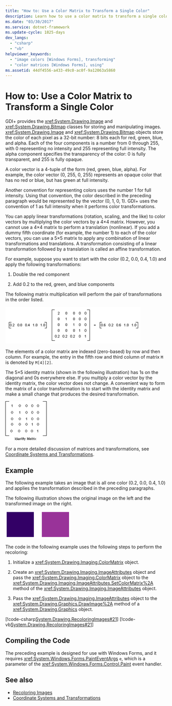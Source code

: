 ```yaml
---
title: "How to: Use a Color Matrix to Transform a Single Color"
description: Learn how to use a color matrix to transform a single color using the System.Drawing.Image and System.Drawing.Bitmap objects.
ms.date: "03/30/2017"
ms.service: dotnet-framework
ms.update-cycle: 1825-days
dev_langs:
  - "csharp"
  - "vb"
helpviewer_keywords:
  - "image colors [Windows Forms], transforming"
  - "color matrices [Windows Forms], using"
ms.assetid: 44df4556-a433-49c0-ac0f-9a12063a5860
---
```

# How to: Use a Color Matrix to Transform a Single Color

GDI+ provides the <xref:System.Drawing.Image> and <xref:System.Drawing.Bitmap> classes for storing and manipulating images. <xref:System.Drawing.Image> and <xref:System.Drawing.Bitmap> objects store the color of each pixel as a 32-bit number: 8 bits each for red, green, blue, and alpha. Each of the four components is a number from 0 through 255, with 0 representing no intensity and 255 representing full intensity. The alpha component specifies the transparency of the color: 0 is fully transparent, and 255 is fully opaque.

A color vector is a 4-tuple of the form (red, green, blue, alpha). For example, the color vector (0, 255, 0, 255) represents an opaque color that has no red or blue, but has green at full intensity.

Another convention for representing colors uses the number 1 for full intensity. Using that convention, the color described in the preceding paragraph would be represented by the vector (0, 1, 0, 1). GDI+ uses the convention of 1 as full intensity when it performs color transformations.

You can apply linear transformations (rotation, scaling, and the like) to color vectors by multiplying the color vectors by a 4×4 matrix. However, you cannot use a 4×4 matrix to perform a translation (nonlinear). If you add a dummy fifth coordinate (for example, the number 1) to each of the color vectors, you can use a 5×5 matrix to apply any combination of linear transformations and translations. A transformation consisting of a linear transformation followed by a translation is called an affine transformation.

For example, suppose you want to start with the color (0.2, 0.0, 0.4, 1.0) and apply the following transformations:

1. Double the red component

2. Add 0.2 to the red, green, and blue components

The following matrix multiplication will perform the pair of transformations in the order listed.

![Screenshot of a transformation multiplication matrix.](./media/how-to-use-a-color-matrix-to-transform-a-single-color/multiplication-color-matrix.gif)

The elements of a color matrix are indexed (zero-based) by row and then column. For example, the entry in the fifth row and third column of matrix `M` is denoted by `M[4][2]`.

The 5×5 identity matrix (shown in the following illustration) has 1s on the diagonal and 0s everywhere else. If you multiply a color vector by the identity matrix, the color vector does not change. A convenient way to form the matrix of a color transformation is to start with the identity matrix and make a small change that produces the desired transformation.

![Screenshot of a 5x5 identity matrix for color transformation.](./media/how-to-use-a-color-matrix-to-transform-a-single-color/5x5-identity-matrix-color-transformation.gif)

For a more detailed discussion of matrices and transformations, see [Coordinate Systems and Transformations](coordinate-systems-and-transformations.md).

## Example

The following example takes an image that is all one color (0.2, 0.0, 0.4, 1.0) and applies the transformation described in the preceding paragraphs.

The following illustration shows the original image on the left and the transformed image on the right.

![A purple square on the left and a fuchsia square on the right.](./media/how-to-use-a-color-matrix-to-transform-a-single-color/color-transformation.png)

The code in the following example uses the following steps to perform the recoloring:

1. Initialize a <xref:System.Drawing.Imaging.ColorMatrix> object.

2. Create an <xref:System.Drawing.Imaging.ImageAttributes> object and pass the <xref:System.Drawing.Imaging.ColorMatrix> object to the <xref:System.Drawing.Imaging.ImageAttributes.SetColorMatrix%2A> method of the <xref:System.Drawing.Imaging.ImageAttributes> object.

3. Pass the <xref:System.Drawing.Imaging.ImageAttributes> object to the <xref:System.Drawing.Graphics.DrawImage%2A> method of a <xref:System.Drawing.Graphics> object.

[!code-csharp[System.Drawing.RecoloringImages#21](~/samples/snippets/csharp/VS_Snippets_Winforms/System.Drawing.RecoloringImages/CS/Class1.cs#21)]
[!code-vb[System.Drawing.RecoloringImages#21](~/samples/snippets/visualbasic/VS_Snippets_Winforms/System.Drawing.RecoloringImages/VB/Class1.vb#21)]

## Compiling the Code

The preceding example is designed for use with Windows Forms, and it requires <xref:System.Windows.Forms.PaintEventArgs> `e`, which is a parameter of the <xref:System.Windows.Forms.Control.Paint> event handler.

## See also

- [Recoloring Images](recoloring-images.md)
- [Coordinate Systems and Transformations](coordinate-systems-and-transformations.md)
